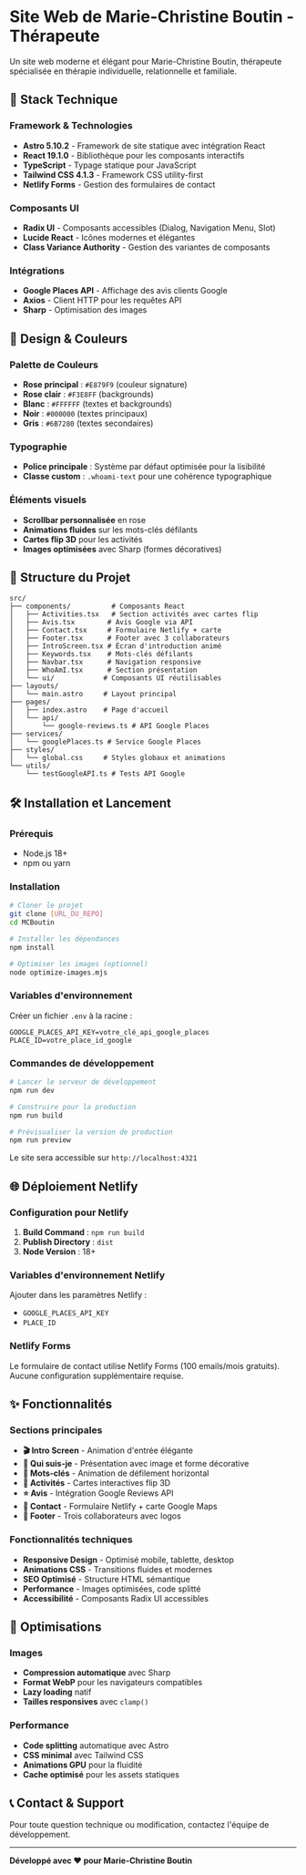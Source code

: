 # Site Web de Marie-Christine Boutin - Thérapeute

Un site web moderne et élégant pour Marie-Christine Boutin, thérapeute spécialisée en thérapie individuelle, relationnelle et familiale.

## 🚀 Stack Technique

### Framework & Technologies
- **Astro 5.10.2** - Framework de site statique avec intégration React
- **React 19.1.0** - Bibliothèque pour les composants interactifs
- **TypeScript** - Typage statique pour JavaScript
- **Tailwind CSS 4.1.3** - Framework CSS utility-first
- **Netlify Forms** - Gestion des formulaires de contact

### Composants UI
- **Radix UI** - Composants accessibles (Dialog, Navigation Menu, Slot)
- **Lucide React** - Icônes modernes et élégantes
- **Class Variance Authority** - Gestion des variantes de composants

### Intégrations
- **Google Places API** - Affichage des avis clients Google
- **Axios** - Client HTTP pour les requêtes API
- **Sharp** - Optimisation des images

## 🎨 Design & Couleurs

### Palette de Couleurs
- **Rose principal** : `#E879F9` (couleur signature)
- **Rose clair** : `#F3E8FF` (backgrounds)
- **Blanc** : `#FFFFFF` (textes et backgrounds)
- **Noir** : `#000000` (textes principaux)
- **Gris** : `#6B7280` (textes secondaires)

### Typographie
- **Police principale** : Système par défaut optimisée pour la lisibilité
- **Classe custom** : `.whoami-text` pour une cohérence typographique

### Éléments visuels
- **Scrollbar personnalisée** en rose
- **Animations fluides** sur les mots-clés défilants
- **Cartes flip 3D** pour les activités
- **Images optimisées** avec Sharp (formes décoratives)

## 📁 Structure du Projet

```
src/
├── components/          # Composants React
│   ├── Activities.tsx   # Section activités avec cartes flip
│   ├── Avis.tsx        # Avis Google via API
│   ├── Contact.tsx     # Formulaire Netlify + carte
│   ├── Footer.tsx      # Footer avec 3 collaborateurs
│   ├── IntroScreen.tsx # Écran d'introduction animé
│   ├── Keywords.tsx    # Mots-clés défilants
│   ├── Navbar.tsx      # Navigation responsive
│   ├── WhoAmI.tsx      # Section présentation
│   └── ui/            # Composants UI réutilisables
├── layouts/
│   └── main.astro     # Layout principal
├── pages/
│   ├── index.astro    # Page d'accueil
│   └── api/
│       └── google-reviews.ts # API Google Places
├── services/
│   └── googlePlaces.ts # Service Google Places
├── styles/
│   └── global.css     # Styles globaux et animations
└── utils/
    └── testGoogleAPI.ts # Tests API Google
```

## 🛠 Installation et Lancement

### Prérequis
- Node.js 18+ 
- npm ou yarn

### Installation
```bash
# Cloner le projet
git clone [URL_DU_REPO]
cd MCBoutin

# Installer les dépendances
npm install

# Optimiser les images (optionnel)
node optimize-images.mjs
```

### Variables d'environnement
Créer un fichier `.env` à la racine :
```env
GOOGLE_PLACES_API_KEY=votre_clé_api_google_places
PLACE_ID=votre_place_id_google
```

### Commandes de développement
```bash
# Lancer le serveur de développement
npm run dev

# Construire pour la production
npm run build

# Prévisualiser la version de production
npm run preview
```

Le site sera accessible sur `http://localhost:4321`

## 🌐 Déploiement Netlify

### Configuration pour Netlify
1. **Build Command** : `npm run build`
2. **Publish Directory** : `dist`
3. **Node Version** : 18+

### Variables d'environnement Netlify
Ajouter dans les paramètres Netlify :
- `GOOGLE_PLACES_API_KEY`
- `PLACE_ID`

### Netlify Forms
Le formulaire de contact utilise Netlify Forms (100 emails/mois gratuits).
Aucune configuration supplémentaire requise.

## ✨ Fonctionnalités

### Sections principales
- **🎬 Intro Screen** - Animation d'entrée élégante
- **👋 Qui suis-je** - Présentation avec image et forme décorative
- **🔑 Mots-clés** - Animation de défilement horizontal
- **💼 Activités** - Cartes interactives flip 3D
- **⭐ Avis** - Intégration Google Reviews API
- **📧 Contact** - Formulaire Netlify + carte Google Maps
- **🦶 Footer** - Trois collaborateurs avec logos

### Fonctionnalités techniques
- **Responsive Design** - Optimisé mobile, tablette, desktop
- **Animations CSS** - Transitions fluides et modernes
- **SEO Optimisé** - Structure HTML sémantique
- **Performance** - Images optimisées, code splitté
- **Accessibilité** - Composants Radix UI accessibles

## 🎯 Optimisations

### Images
- **Compression automatique** avec Sharp
- **Format WebP** pour les navigateurs compatibles
- **Lazy loading** natif
- **Tailles responsives** avec `clamp()`

### Performance
- **Code splitting** automatique avec Astro
- **CSS minimal** avec Tailwind CSS
- **Animations GPU** pour la fluidité
- **Cache optimisé** pour les assets statiques

## 📞 Contact & Support

Pour toute question technique ou modification, contactez l'équipe de développement.

---

**Développé avec ❤️ pour Marie-Christine Boutin**
